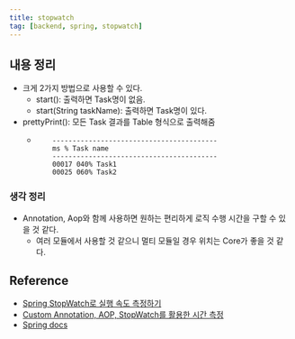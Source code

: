 ```yaml
---
title: stopwatch
tag: [backend, spring, stopwatch]
---
```

## 내용 정리
- 크게 2가지 방법으로 사용할 수 있다.
  - start():  출력하면 Task명이 없음.
  - start(String taskName): 출력하면 Task명이 있다.
- prettyPrint(): 모든 Task 결과를 Table 형식으로 출력해줌
  - ```text
        -----------------------------------------
        ms % Task name
        ----------------------------------------- 
        00017 040% Task1
        00025 060% Task2
    ```

### 생각 정리
- Annotation, Aop와 함께 사용하면 원하는 편리하게 로직 수행 시간을 구할 수 있을 것 같다.
  - 여러 모듈에서 사용할 것 같으니 멀티 모듈일 경우 위치는 Core가 좋을 것 같다.

## Reference
- [Spring StopWatch로 실행 속도 측정하기](https://sungminhong.github.io/spring/stop_watch/)
- [Custom Annotation, AOP, StopWatch를 활용한 시간 측정](https://jhkimmm.tistory.com/5)
- [Spring docs](https://docs.spring.io/spring-framework/docs/current/javadoc-api/org/springframework/util/StopWatch.html)